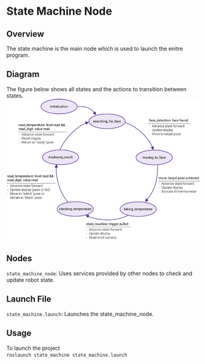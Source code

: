 # State Machine Node

## Overview
The state machine is the main node which is used to launch the enitre program.

## Diagram
The figure below shows all states and the actions to transition between states. 
![state machine img](../images/state_machine_web.png)

## Nodes
`state_machine_node`: Uses services provided by other nodes to check and update robot state.

## Launch File
`state_machine.launch`: Launches the state_machine_node. 

## Usage
To launch the project <br>
`roslaunch state_machine state_machine.launch` 
